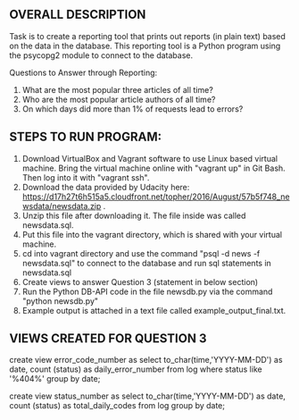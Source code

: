 OVERALL DESCRIPTION
---------------------------------
Task is to create a reporting tool that prints out reports (in plain text) based on the data in the database. This reporting tool is a Python program using the psycopg2 module to connect to the database.

Questions to Answer through Reporting:
1. What are the most popular three articles of all time?
2. Who are the most popular article authors of all time?
3. On which days did more than 1% of requests lead to errors?

STEPS TO RUN PROGRAM:
-----------------------------------

1. Download VirtualBox and Vagrant software to use Linux based virtual machine. Bring the virtual machine online with "vagrant up" in Git Bash. Then log into it with "vagrant ssh".
2. Download the data provided by Udacity here: https://d17h27t6h515a5.cloudfront.net/topher/2016/August/57b5f748_newsdata/newsdata.zip . 
3. Unzip this file after downloading it. The file inside was called newsdata.sql. 
4. Put this file into the vagrant directory, which is shared with your virtual machine.
5. cd into vagrant directory and use the command "psql -d news -f newsdata.sql" to connect to the database and run sql statements in newsdata.sql
6. Create views to answer Question 3 (statement in below section)
7. Run the Python DB-API code in the file newsdb.py via the command "python newsdb.py"
8. Example output is attached in a text file called example_output_final.txt.

VIEWS CREATED FOR QUESTION 3
------------------------------------

create view error_code_number as
select to_char(time,'YYYY-MM-DD') as date, count (status) as daily_error_number
from log
where status like '%404%'
group by date;

create view status_number as
select to_char(time,'YYYY-MM-DD') as date, count (status) as total_daily_codes
from log
group by date;


